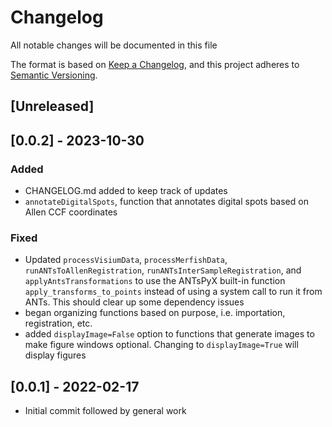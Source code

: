 # Changelog
All notable changes will be documented in this file

The format is based on [Keep a Changelog](https://keepachangelog.com/en/1.1.0/),
and this project adheres to [Semantic Versioning](https://semver.org/spec/v2.0.0.html).

## [Unreleased]

## [0.0.2] - 2023-10-30

### Added
- CHANGELOG.md added to keep track of updates
- `annotateDigitalSpots`, function that annotates digital spots based on Allen CCF coordinates
### Fixed
- Updated `processVisiumData`, `processMerfishData`, `runANTsToAllenRegistration`, `runANTsInterSampleRegistration`, and `applyAntsTransformations` to use the ANTsPyX built-in function `apply_transforms_to_points` instead of using a system call to run it from ANTs. This should clear up some dependency issues
- began organizing functions based on purpose, i.e. importation, registration, etc.
- added `displayImage=False` option to functions that generate images to make figure windows optional. Changing to `displayImage=True` will display figures

## [0.0.1] - 2022-02-17
- Initial commit followed by general work